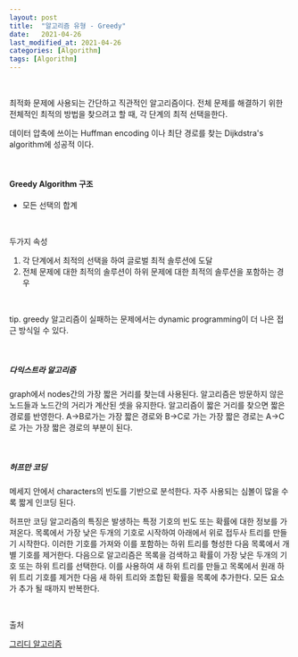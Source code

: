 ```yaml
---
layout: post
title:  "알고리즘 유형 - Greedy"
date:   2021-04-26
last_modified_at: 2021-04-26
categories: [Algorithm]
tags: [Algorithm]
---
```


<br/>

최적화 문제에 사용되는 간단하고 직관적인 알고리즘이다. 전체 문제를 해결하기 위한 전체적인 최적의 방법을 
찾으려고 할 때, 각 단계의 최적 선택을한다.

데이터 압축에 쓰이는 Huffman encoding 이나 최단 경로를 찾는 Dijkdstra's algorithm에 성공적 이다.

<br/>

#### Greedy Algorithm 구조

- 모든 선택의 합계

<br/>

두가지 속성
1. 각 단계에서 최적의 선택을 하여 글로벌 최적 솔루션에 도달
2. 전체 문제에 대한 최적의 솔루션이 하위 문제에 대한 최적의 솔루션을 포함하는 경우

<br/>

tip. greedy 알고리즘이 실패하는 문제에서는 dynamic programming이 더 나은 접근 방식일 수 있다.

<br/>

##### 다익스트라 알고리즘
graph에서 nodes간의 가장 짧은 거리를 찾는데 사용된다. 알고리즘은 방문하지 않은 노드들과 노드간의 거리가 계산된 셋을
유지한다. 알고리즘이 짧은 거리를 찾으면 짧은 경로를 반영한다. A->B로가는 가장 짧은 경로와 B->C로 가는 가장 짧은 경로는
A->C로 가는 가장 짧은 경로의 부분이 된다.

<br/>

##### 허프만 코딩
메세지 안에서 characters의 빈도를 기반으로 분석한다. 자주 사용되는 심볼이 많을 수 록 짧게 인코딩 된다.

허프만 코딩 알고리즘의 특징은 발생하는 특정 기호의 빈도 또는 확률에 대한 정보를 가져온다. 목록에서 가장 낮은 
두개의 기호로 시작하여 아래에서 위로 접두사 트리를 만들기 시작한다. 이러한 기호를 가져와 이를 포함하는 하위 트리를
형성한 다음 목록에서 개별 기호를 제거한다. 다음으로 알고리즘은 목록을 검색하고 확률이 가장 낮은 두개의 기호 또는 
하위 트리를 선택한다. 이를 사용하여 새 하위 트리를 만들고 목록에서 원래 하위 트리 기호를 제거한 다음 새 하위 트리와
조합된 확률을 목록에 추가한다. 모든 요소가 추가 될 때까지 반복한다. 


<br/>

출처

[그리디 알고리즘](https://brilliant.org/wiki/greedy-algorithm/)